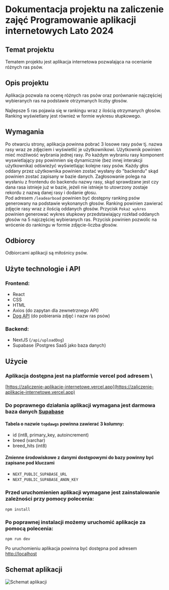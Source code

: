 # Dokumentacja projektu na zaliczenie zajęć Programowanie aplikacji internetowych Lato 2024

## Temat projektu

Tematem projektu jest aplikacja internetowa pozwalająca na ocenianie różnych ras psów.

## Opis projektu

Aplikacja pozwala na ocenę różnych ras psów oraz porównanie najczęściej wybieranych ras na podstawie otrzymanych liczby głosów.

Najlepsze 5 ras pojawia się w rankingu wraz z ilością otrzymanych głosów. 
Ranking wyświetlany jest również w formie wykresu słupkowego.

## Wymagania

Po otwarciu strony, aplikacja powinna pobrać 3 losowe rasy psów tj. nazwa rasy wraz ze zdjęciem i wyświetlić je użytkownikowi.
Użytkownik powinien mieć możliwość wybrania jednej rasy. Po każdym wybraniu rasy komponent wyswietlający psy powinnien się dynamicznie (bez innej interakcji użytkownika) odświeżyć wyświetlając kolejne rasy psów.
Każdy głos oddany przez użytkownika powinien zostać wysłany do "backendu" skąd powinien zostać zapisany w bazie danych.
Zagłosowanie polega na wysłaniu z frontendu do backendu nazwy rasy, skąd sprawdzane jest czy dana rasa istnieje już w bazie, jeżeli nie istnieje to utowrzony zostaje rekordu z nazwą danej rasy i dodanie głosu.  
Pod adresem `/leadearboad` powinien być dostępny ranking psów generowany na podstawie wykonanych głosów. Ranking powinien zawierać zdjęcie rasy wraz z ilością oddanych głosów. Przycisk `Pokaż wykres` powinien generować wykres słupkowy przedstawiający rozkład oddanych głosów na 5 najczęściej wybieranych ras. Przycisk powinien pozwolic na wrócenie do rankingu w formie zdjęcie-liczba głosów.

## Odbiorcy

Odbiorcami aplikacji są miłośnicy psów.

## 


## Użyte technologie i API

### Frontend:
 - React
 - CSS
 - HTML
 - Axios (do zapytan dla zewnetrznego API)
 - [Dog API](https://dog.ceo/dog-api/) (do pobierania zdjęć i nazw ras psów)

### Backend:
 - NextJS (`/api/uploadDog`)
 - Supabase (Postgres SaaS jako baza danych)

## Użycie

### Aplikacja dostępna jest na platformie vercel pod adresem \ 
[https://zaliczenie-aplikacje-internetowe.vercel.app](https://zaliczenie-aplikacje-internetowe.vercel.app)

### Do poprawnego działania aplikacji wymagana jest darmowa baza danych [Supabase](http://supabase.com)
#### Tabela o nazwie `topdawgs` powinna zawierać 3 kolumny:
 - id (int8, primary_key, autoincrement)
 - breed (varchar)
 - breed_hits (int8)
#### Zmienne środowiskowe z danymi dostępowymi do bazy powinny być zapisane pod kluczami
- `NEXT_PUBLIC_SUPABASE_URL`
- `NEXT_PUBLIC_SUPABASE_ANON_KEY`

### Przed uruchomienien aplikacji wymagane jest zainstalowanie zależności przy pomocy polecenia:

```npm install```

### Po poprawnej instalacji możemy uruchomić aplikacje za pomocą polecenia:
```npm run dev```

Po uruchomieniu aplikacja powinna być dostępna pod adresem [http://localhost](http://localhost:3000)


## Schemat aplikacji
![Schemat aplikacji](wykres-zaliczenie.png)

